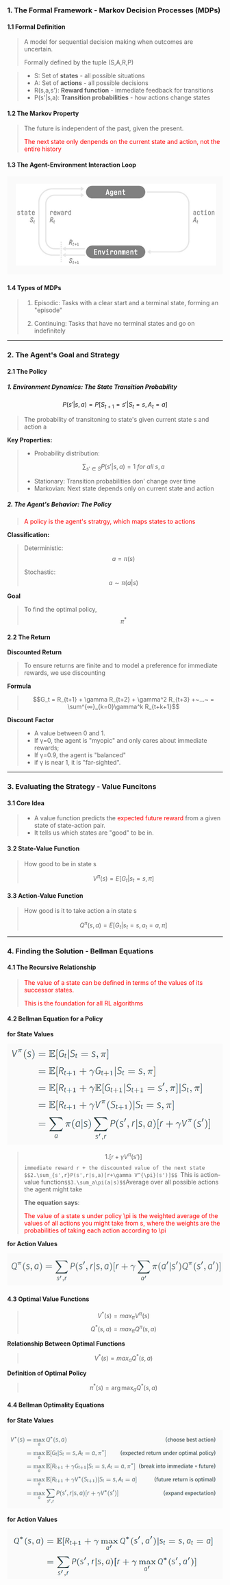 ### 1. The Formal Framework - Markov Decision Processes (MDPs)
#### 1.1 Formal Definition

>A model for sequential decision making when outcomes are uncertain.
>
>Formally defined by the tuple (S,A,R,P)

>* S: Set of **states** - all possible situations
>* A: Set of **actions** - all possible decisions
>* R(s,a,s'): **Reward function** - immediate feedback for transitions
>* P(s'|s,a): **Transition probabilities** - how actions change states

#### 1.2 The Markov Property

>The future is independent of the past, given the present.
>
><font color="Red">The next state only denpends on the current state and action, not the entire history</font>

#### 1.3 The Agent-Environment Interaction Loop

![](../Reinforcement%20Learning/images/interaction%20loop.png)
#### 1.4 Types of MDPs

> 1. Episodic: Tasks with a clear start and a terminal state, forming an "episode"
>
> 2. Continuing: Tasks that have no terminal states and go on indefinitely


***
### 2. The Agent's Goal and Strategy
#### 2.1 The Policy
##### 1. Environment Dynamics: The State Transition Probability
$$P(s'|s,a) = P[S_{t+1}=s' | S_t=s, A_t=a]
$$
>The probability of transitoning to state's given current state s and action a

**Key Properties:**

>* Probability distribution: 
>
>$$\sum_{s'\in S}P(s'|s,a)=1~for~all~s,a$$
>* Stationary: Transition probabilities don' change over time
>* Markovian: Next state depends only on current state and action

##### 2. The Agent's Behavior: The Policy

><font color="Red">A policy is the agent's stratrgy, which maps states to actions</font>

**Classification:**

>Deterministic: $$a = \pi(s)$$
>
>Stochastic: 
>$$a\sim \pi(a|s)$$

**Goal**

>To find the optimal policy, $$\pi^*$$
#### 2.2 The Return

**Discounted Return**

>To ensure returns are finite and to model a preference for immediate rewards, we use discounting

**Formula**

>$$G_t = R_{t+1} + \gamma R_{t+2} + \gamma^2 R_{t+3} +~...~ = \sum^{∞}_{k=0}\gamma^k R_{t+k+1}$$

**Discount** **Factor**

>* A value between 0 and 1. 
>* If γ=0, the agent is "myopic" and only cares about immediate rewards; 
>* If γ=0.9, the agent is "balanced"
>* if γ is near 1, it is "far-sighted".

***
### 3. Evaluating the Strategy - Value Funcitons
#### 3.1 Core Idea

>* A value function predicts the <font color="Red">expected future reward</font> from a given state of state-action pair.
>* It tells us which states are "good" to be in.

#### 3.2 State-Value Function

>How good to be in state s
>
>$$V^{\pi}(s)=E[G_t|s_t=s,\pi]$$

#### 3.3 Action-Value Function

>How good is it to take action a in state s
>
>$$Q^{\pi}(s,a)=E[G_t|s_t=s,a_t=a,\pi]$$

***
### 4. Finding the Solution - Bellman Equations

#### 4.1 The Recursive Relationship

><font color="Red">The value of a state can be defined in terms of the values of its successor states. </font>
>
><font color="Red">This is the foundation for all RL algorithms</font>
#### 4.2 Bellman Equation for a Policy

**for State Values**

![](../Reinforcement%20Learning/images/BellmanEquationV.png)
>$$1.[r+\gamma V^{\pi}(s')]$$
>  `immediate reward r + the discounted value of the next state
>$$2.\sum_{s',r}P(s',r|s,a)[r+\gamma V^{\pi}(s')]$$
>  `This is action-value function`
>$$3.\sum_a\pi(a|s)$$
>  `Average over all possible actions the agent might take
>
>**The equation says**:
>
> <font color="red">The value of a state s under policy \pi is the weighted average of the values of all actions you might take from s, where the weights are the probabilities of taking each action according to \pi</font>

**for Action Values**

![](../Reinforcement%20Learning/images/BellmanEquationQ.png)

#### 4.3 Optimal Value Functions

>$$V^{\ast}(s)=max_{\pi}V^{\pi}(s)$$
>$$Q^{\ast}(s,a)=max_{\pi}Q^{\pi}(s,a)$$

**Relationship Between Optimal Functions**

>$$V^{\ast}(s)=max_aQ^{\ast}(s,a)$$

**Definition of Optimal Policy**

>$$\pi^{\ast}(s)=\arg\max_{a}Q^{\ast}(s,a)$$
#### 4.4 Bellman Optimality Equations

**for State Values**

![](../Reinforcement%20Learning/images/BellmanOptimalityEquationsV.png)

**for Action Values**

![](../Reinforcement%20Learning/images/BellmanOptimalityEquationsQ.png)